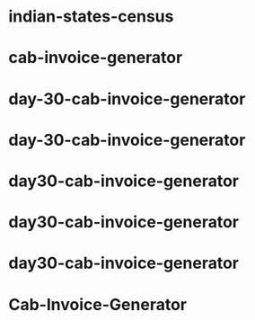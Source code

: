 # indian-states-census
# cab-invoice-generator
# day-30-cab-invoice-generator
# day-30-cab-invoice-generator
# day30-cab-invoice-generator
# day30-cab-invoice-generator
# day30-cab-invoice-generator
# Cab-Invoice-Generator
